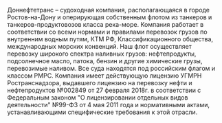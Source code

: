 Доннефтетранс – судоходная компания, располагающаяся в городе Ростов-на-Дону и оперирующая собственным флотом
из танкеров и танкеров-продуктовозов класса река-море. Компания работает в соответствии со всеми нормами и
правилами перевозок грузов по внутренним водным путям, КТМ РФ, Классификационного общества, международных
морских конвенций. Наш флот осуществляет перевозку широкого спектра наливных грузов: нефтепродукты,
подсолнечное масло, патока, бензин и другие химические грузы, перевозимые наливом. Все суда находятся под
российским флагом и классом РМРС. Компания имеет действующую лицензию УГМРН Ространснадзора, выдавшего
лицензию на перевозку нефти и нефтепродуктов №002849 от 27 февраля 2018г. в соответствии с Федеральным законом "О лицензировании отдельных видов деятельности" №99-ФЗ от 4 мая 2011 года и нормативными актами, устанавливающими специфические требования к этой отрасли.
